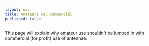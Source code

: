 ```yaml
---
layout: nav
title: Amateurs vs. Commercial
published: false
---
```


This page will explain why amateur use shouldn't be lumped in with commercial (for profit) use of antennae.
